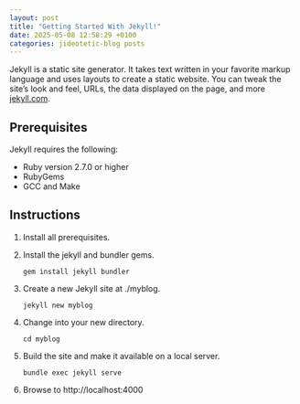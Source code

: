 ```yaml
---
layout: post
title: "Getting Started With Jekyll!"
date: 2025-05-08 12:58:29 +0100
categories: jideotetic-blog posts
---
```


Jekyll is a static site generator. It takes text written in your favorite markup language and uses layouts to create a static website. You can tweak the site’s look and feel, URLs, the data displayed on the page, and more [jekyll.com][jekyll].

## Prerequisites

Jekyll requires the following:

- Ruby version 2.7.0 or higher
- RubyGems
- GCC and Make

## Instructions

1. Install all prerequisites.

2. Install the jekyll and bundler gems.

   ```
   gem install jekyll bundler
   ```

3. Create a new Jekyll site at ./myblog.

   ```
   jekyll new myblog
   ```

4. Change into your new directory.

   ```
   cd myblog
   ```

5. Build the site and make it available on a local server.

   ```
   bundle exec jekyll serve
   ```

6. Browse to http://localhost:4000

[jekyll]: https://jekyllrb.com/docs/
